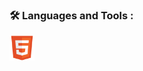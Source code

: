### :hammer_and_wrench: Languages and Tools :
<img src="https://github.com/devicons/devicon/blob/master/icons/html5/html5-original.svg" width="40" height="40"/>

<!--
**Gh0stMaj0r/Gh0stMaj0r** is a ✨ _special_ ✨ repository because its `README.md` (this file) appears on your GitHub profile.

Here are some ideas to get you started:

- 🔭 I’m currently working on ...
- 🌱 I’m currently learning ...
- 👯 I’m looking to collaborate on ...
- 🤔 I’m looking for help with ...
- 💬 Ask me about ...
- 📫 How to reach me: ...
- 😄 Pronouns: ...
- ⚡ Fun fact: ...
-->
